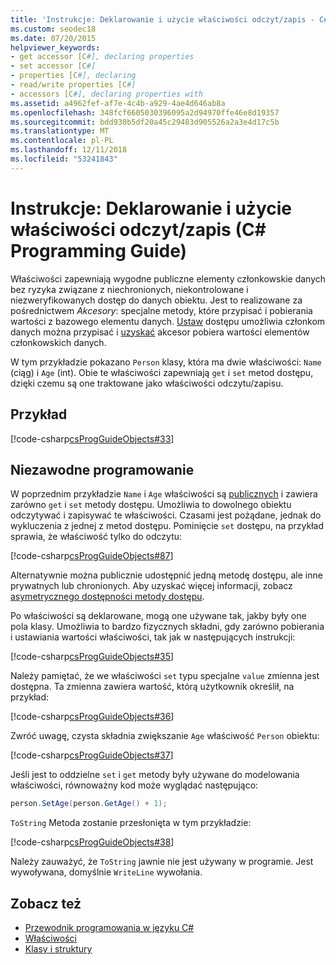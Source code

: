 ```yaml
---
title: 'Instrukcje: Deklarowanie i użycie właściwości odczyt/zapis - C# przewodnik programowania'
ms.custom: seodec18
ms.date: 07/20/2015
helpviewer_keywords:
- get accessor [C#], declaring properties
- set accessor [C#]
- properties [C#], declaring
- read/write properties [C#]
- accessors [C#], declaring properties with
ms.assetid: a4962fef-af7e-4c4b-a929-4ae4d646ab8a
ms.openlocfilehash: 348fcf6605030396095a2d94970ffe46e8d19357
ms.sourcegitcommit: bdd930b5df20a45c29483d905526a2a3e4d17c5b
ms.translationtype: MT
ms.contentlocale: pl-PL
ms.lasthandoff: 12/11/2018
ms.locfileid: "53241843"
---
```

# <a name="how-to-declare-and-use-read-write-properties-c-programming-guide"></a>Instrukcje: Deklarowanie i użycie właściwości odczyt/zapis (C# Programming Guide)
Właściwości zapewniają wygodne publiczne elementy członkowskie danych bez ryzyka związane z niechronionych, niekontrolowane i niezweryfikowanych dostęp do danych obiektu. Jest to realizowane za pośrednictwem *Akcesory*: specjalne metody, które przypisać i pobierania wartości z bazowego elementu danych. [Ustaw](../../../csharp/language-reference/keywords/set.md) dostępu umożliwia członkom danych można przypisać i [uzyskać](../../../csharp/language-reference/keywords/get.md) akcesor pobiera wartości elementów członkowskich danych.  
  
 W tym przykładzie pokazano `Person` klasy, która ma dwie właściwości: `Name` (ciąg) i `Age` (int). Obie te właściwości zapewniają `get` i `set` metod dostępu, dzięki czemu są one traktowane jako właściwości odczytu/zapisu.  
  
## <a name="example"></a>Przykład  
 [!code-csharp[csProgGuideObjects#33](../../../csharp/programming-guide/classes-and-structs/codesnippet/CSharp/how-to-declare-and-use-read-write-properties_1.cs)]  
  
## <a name="robust-programming"></a>Niezawodne programowanie  
 W poprzednim przykładzie `Name` i `Age` właściwości są [publicznych](../../../csharp/language-reference/keywords/public.md) i zawiera zarówno `get` i `set` metody dostępu. Umożliwia to dowolnego obiektu odczytywać i zapisywać te właściwości. Czasami jest pożądane, jednak do wykluczenia z jednej z metod dostępu. Pominięcie `set` dostępu, na przykład sprawia, że właściwość tylko do odczytu:  
  
 [!code-csharp[csProgGuideObjects#87](../../../csharp/programming-guide/classes-and-structs/codesnippet/CSharp/how-to-declare-and-use-read-write-properties_2.cs)]  
  
 Alternatywnie można publicznie udostępnić jedną metodę dostępu, ale inne prywatnych lub chronionych. Aby uzyskać więcej informacji, zobacz [asymetrycznego dostępności metody dostępu](../../../csharp/programming-guide/classes-and-structs/restricting-accessor-accessibility.md).  
  
 Po właściwości są deklarowane, mogą one używane tak, jakby były one pola klasy. Umożliwia to bardzo fizycznych składni, gdy zarówno pobierania i ustawiania wartości właściwości, tak jak w następujących instrukcji:  
  
 [!code-csharp[csProgGuideObjects#35](../../../csharp/programming-guide/classes-and-structs/codesnippet/CSharp/how-to-declare-and-use-read-write-properties_3.cs)]  
  
 Należy pamiętać, że we właściwości `set` typu specjalne `value` zmienna jest dostępna. Ta zmienna zawiera wartość, którą użytkownik określił, na przykład:  
  
 [!code-csharp[csProgGuideObjects#36](../../../csharp/programming-guide/classes-and-structs/codesnippet/CSharp/how-to-declare-and-use-read-write-properties_4.cs)]  
  
 Zwróć uwagę, czysta składnia zwiększanie `Age` właściwość `Person` obiektu:  
  
 [!code-csharp[csProgGuideObjects#37](../../../csharp/programming-guide/classes-and-structs/codesnippet/CSharp/how-to-declare-and-use-read-write-properties_5.cs)]  
  
 Jeśli jest to oddzielne `set` i `get` metody były używane do modelowania właściwości, równoważny kod może wyglądać następująco:  
  
```csharp  
person.SetAge(person.GetAge() + 1);   
```  
  
 `ToString` Metoda zostanie przesłonięta w tym przykładzie:  
  
 [!code-csharp[csProgGuideObjects#38](../../../csharp/programming-guide/classes-and-structs/codesnippet/CSharp/how-to-declare-and-use-read-write-properties_6.cs)]  
  
 Należy zauważyć, że `ToString` jawnie nie jest używany w programie. Jest wywoływana, domyślnie `WriteLine` wywołania.  
  
## <a name="see-also"></a>Zobacz też

- [Przewodnik programowania w języku C#](../../../csharp/programming-guide/index.md)  
- [Właściwości](../../../csharp/programming-guide/classes-and-structs/properties.md)  
- [Klasy i struktury](../../../csharp/programming-guide/classes-and-structs/index.md)
